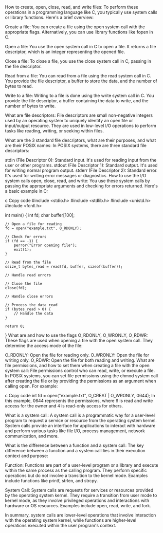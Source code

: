 How to create, open, close, read, and write files:
To perform these operations in a programming language like C, you typically use system calls or library functions. Here's a brief overview:

Create a file: You can create a file using the open system call with the appropriate flags. Alternatively, you can use library functions like fopen in C.

Open a file: You use the open system call in C to open a file. It returns a file descriptor, which is an integer representing the opened file.

Close a file: To close a file, you use the close system call in C, passing in the file descriptor.

Read from a file: You can read from a file using the read system call in C. You provide the file descriptor, a buffer to store the data, and the number of bytes to read.

Write to a file: Writing to a file is done using the write system call in C. You provide the file descriptor, a buffer containing the data to write, and the number of bytes to write.

What are file descriptors:
File descriptors are small non-negative integers used by an operating system to uniquely identify an open file or input/output resource. They are used in low-level I/O operations to perform tasks like reading, writing, or seeking within files.

What are the 3 standard file descriptors, what are their purposes, and what are their POSIX names:
In POSIX systems, there are three standard file descriptors:

stdin (File Descriptor 0): Standard input. It's used for reading input from the user or other programs.
stdout (File Descriptor 1): Standard output. It's used for writing normal program output.
stderr (File Descriptor 2): Standard error. It's used for writing error messages or diagnostics.
How to use the I/O system calls open, close, read, and write:
You use these system calls by passing the appropriate arguments and checking for errors returned. Here's a basic example in C:

c
Copy code
#include <stdio.h>
#include <stdlib.h>
#include <unistd.h>
#include <fcntl.h>

int main() {
    int fd;
    char buffer[100];
    
    // Open a file for reading
    fd = open("example.txt", O_RDONLY);

    // Check for errors
    if (fd == -1) {
        perror("Error opening file");
        exit(1);
    }

    // Read from the file
    ssize_t bytes_read = read(fd, buffer, sizeof(buffer));

    // Handle read errors

    // Close the file
    close(fd);

    // Handle close errors

    // Process the data read
    if (bytes_read > 0) {
        // Handle the data
    }

    return 0;
}
What are and how to use the flags O_RDONLY, O_WRONLY, O_RDWR:
These flags are used when opening a file with the open system call. They determine the access mode of the file:

O_RDONLY: Open the file for reading only.
O_WRONLY: Open the file for writing only.
O_RDWR: Open the file for both reading and writing.
What are file permissions, and how to set them when creating a file with the open system call:
File permissions control who can read, write, or execute a file. In POSIX systems, you can set file permissions using the chmod system call after creating the file or by providing the permissions as an argument when calling open. For example:

c
Copy code
int fd = open("example.txt", O_CREAT | O_WRONLY, 0644);
In this example, 0644 represents the permissions, where 6 is read and write access for the owner and 4 is read-only access for others.

What is a system call:
A system call is a programmatic way for a user-level program to request a service or resource from the operating system kernel. System calls provide an interface for applications to interact with hardware and perform various tasks like file I/O, process management, network communication, and more.

What is the difference between a function and a system call:
The key difference between a function and a system call lies in their execution context and purpose:

Function: Functions are part of a user-level program or a library and execute within the same process as the calling program. They perform specific operations but do not involve a transition to the kernel mode. Examples include functions like printf, strlen, and strcpy.

System Call: System calls are requests for services or resources provided by the operating system kernel. They require a transition from user mode to kernel mode, as they involve privileged operations and interactions with hardware or OS resources. Examples include open, read, write, and fork.

In summary, system calls are lower-level operations that involve interaction with the operating system kernel, while functions are higher-level operations executed within the user program's context.
